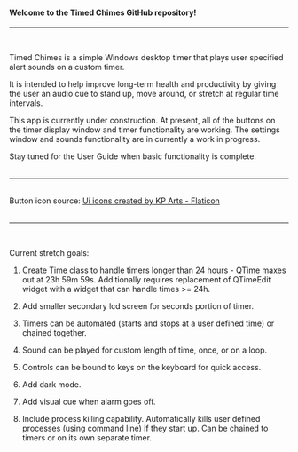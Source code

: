 <h4>Welcome to the Timed Chimes GitHub repository!</h4>

---
<br>

Timed Chimes is a simple Windows desktop timer that plays user specified alert sounds on a custom timer.


It is intended to help improve long-term health and productivity by giving the user an audio cue to stand up, move around, or stretch at regular time intervals.


This app is currently under construction. At present, all of the buttons on the timer display window and timer functionality are working. The settings window and sounds functionality are in currently a work in progress.


Stay tuned for the User Guide when basic functionality is complete.
<br><br>

---
<br>
Button icon source:
<a href="https://www.flaticon.com/free-icons/ui" title="ui icons">Ui icons created by KP Arts - Flaticon</a>
<br><br>

---
<br>


Current stretch goals:

1. Create Time class to handle timers longer than 24 hours - QTime maxes out at 23h 59m 59s.
Additionally requires replacement of QTimeEdit widget with a widget that can handle times >= 24h.

2. Add smaller secondary lcd screen for seconds portion of timer.

3. Timers can be automated (starts and stops at a user defined time) or chained together.

4. Sound can be played for custom length of time, once, or on a loop. 

5. Controls can be bound to keys on the keyboard for quick access. 

6. Add dark mode.

7. Add visual cue when alarm goes off.

8. Include process killing capability. Automatically kills user defined processes (using command line) if they start up. Can be chained to timers or on its own separate timer.

